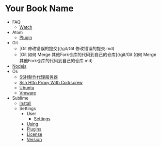 # Your Book Name

- FAQ
    * [Watch](/FAQ/watch.md)
- Atom
    * [Plugin](/atom/plugin.md)
- Git
    * [Git 修改错误的提交](/git/Git 修改错误的提交.md)
    * [Git 如何 Merge 其他Fork仓库的代码到自己的仓库](/git/Git 如何 Merge 其他Fork仓库的代码到自己的仓库.md)
- [Nodejs](/nodejs/readme.md)
- Os
    * [SSH制作代理服务器](/os/SSH制作代理服务器.md)
    * [Ssh Http Proxy With Corkscrew](/os/git-ssh-http_proxy-with-corkscrew.md)
    * [Ubuntu](/os/ubuntu.md)
    * [Vmware](/os/vmware.md)
- Sublime
    * [Install](/sublime/2-install.md)
  - Settings
    - User
      * [Settings](/sublime/3-settings/settings.md)
    * [Using](/sublime/4-using.md)
    * [Plugins](/sublime/6-plugins.md)
    * [License](/sublime/8-license.md)
    * [Version](/sublime/9-version.md)
